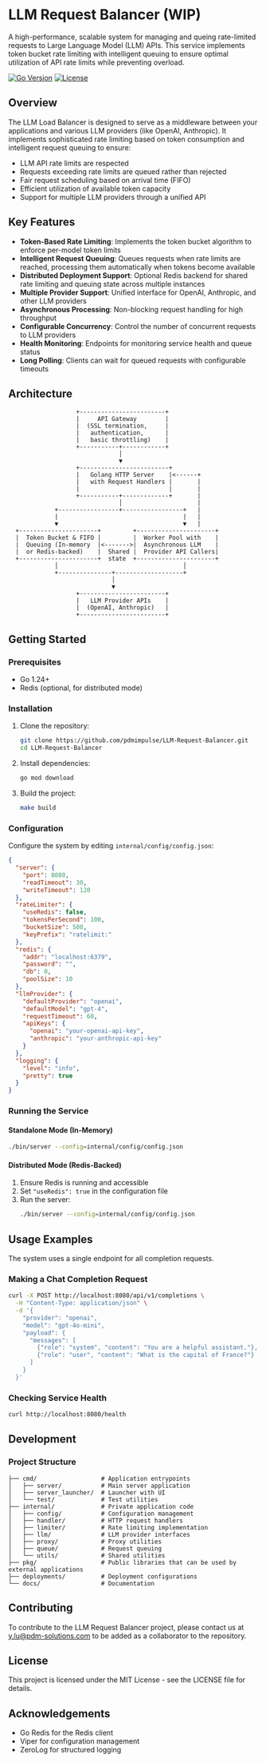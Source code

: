 # LLM Request Balancer (WIP)

A high-performance, scalable system for managing and queing rate-limited requests to Large Language Model (LLM) APIs. This service implements token bucket rate limiting with intelligent queuing to ensure optimal utilization of API rate limits while preventing overload.

[![Go Version](https://img.shields.io/badge/Go-1.24-blue.svg)](https://golang.org/)
[![License](https://img.shields.io/badge/License-MIT-green.svg)](LICENSE)

## Overview

The LLM Load Balancer is designed to serve as a middleware between your applications and various LLM providers (like OpenAI, Anthropic). It implements sophisticated rate limiting based on token consumption and intelligent request queuing to ensure:

- LLM API rate limits are respected
- Requests exceeding rate limits are queued rather than rejected
- Fair request scheduling based on arrival time (FIFO)
- Efficient utilization of available token capacity
- Support for multiple LLM providers through a unified API

## Key Features

- **Token-Based Rate Limiting**: Implements the token bucket algorithm to enforce per-model token limits
- **Intelligent Request Queuing**: Queues requests when rate limits are reached, processing them automatically when tokens become available
- **Distributed Deployment Support**: Optional Redis backend for shared rate limiting and queuing state across multiple instances
- **Multiple Provider Support**: Unified interface for OpenAI, Anthropic, and other LLM providers
- **Asynchronous Processing**: Non-blocking request handling for high throughput
- **Configurable Concurrency**: Control the number of concurrent requests to LLM providers
- **Health Monitoring**: Endpoints for monitoring service health and queue status
- **Long Polling**: Clients can wait for queued requests with configurable timeouts

## Architecture
```
                   +------------------------+
                   |     API Gateway        |
                   |  (SSL termination,     |
                   |   authentication,      |
                   |   basic throttling)    |
                   +-----------+------------+
                               │
                               ▼
                   +-------------------------+
                   |   Golang HTTP Server    |<------+
                   |   with Request Handlers |       |
                   |                         |       |
                   +-----------+-------------+       |
                               │                     |
             +-----------------+-----------------+   |
             |                                   |   |
             ▼                                   ▼   |
  +----------------------+         +----------------------+
  |  Token Bucket & FIFO |         |  Worker Pool with    |
  |  Queuing (In-memory  |<------->|  Asynchronous LLM    | 
  |  or Redis-backed)    |  Shared |  Provider API Callers| 
  +----------------------+  state  +----------------------+
             │                                   │
             +---------------+-------------------+
                             │
                             ▼
                   +------------------------+
                   |   LLM Provider APIs    |
                   |  (OpenAI, Anthropic)   |
                   +------------------------+
```

## Getting Started

### Prerequisites

- Go 1.24+
- Redis (optional, for distributed mode)

### Installation

1. Clone the repository:
   ```bash
   git clone https://github.com/pdmimpulse/LLM-Request-Balancer.git
   cd LLM-Request-Balancer
   ```

2. Install dependencies:
   ```bash
   go mod download
   ```

3. Build the project:
   ```bash
   make build
   ```

### Configuration

Configure the system by editing `internal/config/config.json`:

```json
{
  "server": {
    "port": 8080,
    "readTimeout": 30,
    "writeTimeout": 120
  },
  "rateLimiter": {
    "useRedis": false,
    "tokensPerSecond": 100,
    "bucketSize": 500,
    "keyPrefix": "ratelimit:"
  },
  "redis": {
    "addr": "localhost:6379",
    "password": "",
    "db": 0,
    "poolSize": 10
  },
  "llmProvider": {
    "defaultProvider": "openai",
    "defaultModel": "gpt-4",
    "requestTimeout": 60,
    "apiKeys": {
      "openai": "your-openai-api-key",
      "anthropic": "your-anthropic-api-key"
    }
  },
  "logging": {
    "level": "info",
    "pretty": true
  }
}
```

### Running the Service

#### Standalone Mode (In-Memory)

```bash
./bin/server --config=internal/config/config.json
```

#### Distributed Mode (Redis-Backed)

1. Ensure Redis is running and accessible
2. Set `"useRedis": true` in the configuration file
3. Run the server:
   ```bash
   ./bin/server --config=internal/config/config.json
   ```

## Usage Examples

The system uses a single endpoint for all completion requests.

### Making a Chat Completion Request

```bash
curl -X POST http://localhost:8080/api/v1/completions \
  -H "Content-Type: application/json" \
  -d '{
    "provider": "openai",
    "model": "gpt-4o-mini",
    "payload": {
      "messages": [
        {"role": "system", "content": "You are a helpful assistant."},
        {"role": "user", "content": "What is the capital of France?"}
      ]
    }
  }'
```

### Checking Service Health

```bash
curl http://localhost:8080/health
```

## Development

### Project Structure

```
├── cmd/                  # Application entrypoints
│   ├── server/           # Main server application
│   ├── server_launcher/  # Launcher with UI
│   └── test/             # Test utilities
├── internal/             # Private application code
│   ├── config/           # Configuration management
│   ├── handler/          # HTTP request handlers
│   ├── limiter/          # Rate limiting implementation
│   ├── llm/              # LLM provider interfaces
│   ├── proxy/            # Proxy utilities
│   ├── queue/            # Request queuing
│   └── utils/            # Shared utilities
├── pkg/                  # Public libraries that can be used by external applications
├── deployments/          # Deployment configurations
└── docs/                 # Documentation
```

## Contributing

To contribute to the LLM Request Balancer project, please contact us at y.lu@pdm-solutions.com to be added as a collaborator to the repository.

## License

This project is licensed under the MIT License - see the LICENSE file for details.

## Acknowledgements

- Go Redis for the Redis client
- Viper for configuration management
- ZeroLog for structured logging 

